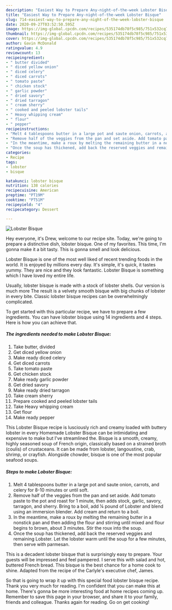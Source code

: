 ```yaml
---
description: "Easiest Way to Prepare Any-night-of-the-week Lobster Bisque"
title: "Easiest Way to Prepare Any-night-of-the-week Lobster Bisque"
slug: 714-easiest-way-to-prepare-any-night-of-the-week-lobster-bisque
date: 2020-09-27T03:52:50.595Z
image: https://img-global.cpcdn.com/recipes/535174db78f5c985/751x532cq70/lobster-bisque-recipe-main-photo.jpg
thumbnail: https://img-global.cpcdn.com/recipes/535174db78f5c985/751x532cq70/lobster-bisque-recipe-main-photo.jpg
cover: https://img-global.cpcdn.com/recipes/535174db78f5c985/751x532cq70/lobster-bisque-recipe-main-photo.jpg
author: Gavin McDonald
ratingvalue: 4.9
reviewcount: 13
recipeingredient:
- " butter divided"
- " diced yellow onion"
- " diced celery"
- " diced carrots"
- " tomato paste"
- " chicken stock"
- " garlic powder"
- " dried savory"
- " dried tarragon"
- " cream sherry"
- " cooked and peeled lobster tails"
- " Heavy whipping cream"
- " flour"
- " pepper"
recipeinstructions:
- "Melt 4 tablespoons butter in a large pot and saute onion, carrots, and celery for 8-10 minutes or until soft."
- "Remove half of the veggies from the pan and set aside. Add tomato paste to the pot and roast for 1 minute, then adds stock, garlic, savory, tarragon, and sherry. Bring to a boil, add ¼ pound of Lobster and blend using an immersion blender. Add cream and return to a boil."
- "In the meantime, make a roux by melting the remaining butter in a nonstick pan and then adding the flour and stirring until mixed and flour begins to brown, about 3 minutes. Stir the roux into the soup."
- "Once the soup has thickened, add back the reserved veggies and remaining Lobster. Let the lobster warm until the soup for a few minutes, then serve with parmesan."
categories:
- Recipe
tags:
- lobster
- bisque

katakunci: lobster bisque 
nutrition: 138 calories
recipecuisine: American
preptime: "PT19M"
cooktime: "PT51M"
recipeyield: "4"
recipecategory: Dessert

---
```



![Lobster Bisque](https://img-global.cpcdn.com/recipes/535174db78f5c985/751x532cq70/lobster-bisque-recipe-main-photo.jpg)

Hey everyone, it's Drew, welcome to our recipe site. Today, we're going to prepare a distinctive dish, lobster bisque. One of my favorites. This time, I'm gonna make it a bit tasty. This is gonna smell and look delicious.

Lobster Bisque is one of the most well liked of recent trending foods in the world. It is enjoyed by millions every day. It's simple, it's quick, it tastes yummy. They are nice and they look fantastic. Lobster Bisque is something which I have loved my entire life.

Usually, lobster bisque is made with a stock of lobster shells. Our version is much more The result is a velvety smooth bisque with big chunks of lobster in every bite. Classic lobster bisque recipes can be overwhelmingly complicated.


To get started with this particular recipe, we have to prepare a few ingredients. You can have lobster bisque using 14 ingredients and 4 steps. Here is how you can achieve that.

<!--inarticleads1-->

##### The ingredients needed to make Lobster Bisque:

1. Take  butter, divided
1. Get  diced yellow onion
1. Make ready  diced celery
1. Get  diced carrots
1. Take  tomato paste
1. Get  chicken stock
1. Make ready  garlic powder
1. Get  dried savory
1. Make ready  dried tarragon
1. Take  cream sherry
1. Prepare  cooked and peeled lobster tails
1. Take  Heavy whipping cream
1. Get  flour
1. Make ready  pepper


This Lobster Bisque recipe is lusciously rich and creamy loaded with buttery lobster in every Homemade Lobster Bisque can be intimidating and expensive to make but I&#39;ve streamlined the. Bisque is a smooth, creamy, highly seasoned soup of French origin, classically based on a strained broth (coulis) of crustaceans. It can be made from lobster, langoustine, crab, shrimp, or crayfish. Alongside chowder, bisque is one of the most popular seafood soups. 

<!--inarticleads2-->

##### Steps to make Lobster Bisque:

1. Melt 4 tablespoons butter in a large pot and saute onion, carrots, and celery for 8-10 minutes or until soft.
1. Remove half of the veggies from the pan and set aside. Add tomato paste to the pot and roast for 1 minute, then adds stock, garlic, savory, tarragon, and sherry. Bring to a boil, add ¼ pound of Lobster and blend using an immersion blender. Add cream and return to a boil.
1. In the meantime, make a roux by melting the remaining butter in a nonstick pan and then adding the flour and stirring until mixed and flour begins to brown, about 3 minutes. Stir the roux into the soup.
1. Once the soup has thickened, add back the reserved veggies and remaining Lobster. Let the lobster warm until the soup for a few minutes, then serve with parmesan.


This is a decadent lobster bisque that is surprisingly easy to prepare. Your guests will be impressed and feel pampered. I serve this with salad and hot, buttered French bread. This bisque is the best chance for a home cook to shine. Adapted from the recipe of the Carlyle&#39;s executive chef, James. 

So that is going to wrap it up with this special food lobster bisque recipe. Thank you very much for reading. I'm confident that you can make this at home. There's gonna be more interesting food at home recipes coming up. Remember to save this page in your browser, and share it to your family, friends and colleague. Thanks again for reading. Go on get cooking!
